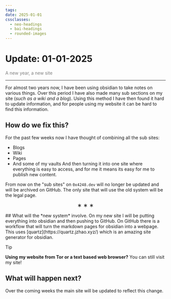 ```yaml
---
tags: 
date: 2025-01-01
cssclasses:
  - neo-headings
  - bai-headings
  - rounded-images
---
```

# Update: 01-01-2025
<p class="text-center" style="margin:0;color:gray;">A new year, a new site</p>

***
For almost two years now, I have been using obsidian to take notes on various things. Over this period I have also made many sub sections on my site (*such as a wiki and a blog*). Using this method I have then found it hard to update information, and for people using my website it can be hard to find this information. 
## How do we fix this?
For the past few weeks now I have thought of combining all the sub sites:
- Blogs
- Wiki
- Pages
- And some of my vaults
And then turning it into one site where everything is easy to access, and for me it means its easy for me to publish new content. 

From now on the "sub sites" on `0x4248.dev` will no longer be updated and will be archived on GitHub. The only site that will use the old system will be the legal page.
<p style="text-align:center;font-size:x-large;margin:4px;"><span>*</span> <span>*</span> <span>*</span></p>
## What will the *new system* involve.
On my new site I will be putting everything into obsidian and then pushing to GitHub. On GitHub there is a workflow that will turn the markdown pages for obsidian into a webpage. This uses [quartz](https://quartz.jzhao.xyz/) which is an amazing site generator for obsidian.

>[!tip] 
> **Using my website from Tor or a text based web browser?**
> You can still visit my site!
## What will happen next?
Over the coming weeks the main site will be updated to reflect this change.